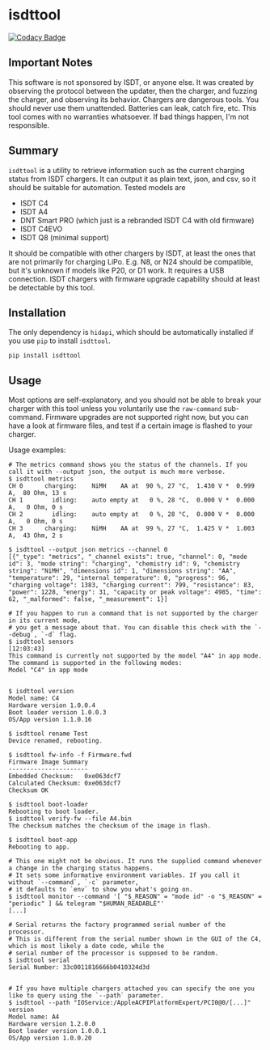 # isdttool

[![Codacy Badge](https://app.codacy.com/project/badge/Grade/b36416d64e8b45be83b98ac2126e5215)](https://www.codacy.com?utm_source=github.com&amp;utm_medium=referral&amp;utm_content=maxried/isdt&amp;utm_campaign=Badge_Grade)

## Important Notes
This software is not sponsored by ISDT, or anyone else. It was created by observing the protocol between the updater, then the charger, and fuzzing the charger, and observing its behavior. Chargers are dangerous tools. You should never use them unattended. Batteries can leak, catch fire, etc. This tool comes with no warranties whatsoever. If bad things happen, I'm not responsible.

## Summary

`isdttool` is a utility to retrieve information such as the current charging status from ISDT chargers. It can output it as plain text, json, and csv, so it should be suitable for automation. Tested models are
- ISDT C4
- ISDT A4
- DNT Smart PRO (which just is a rebranded ISDT C4 with old firmware)
- ISDT C4EVO
- ISDT Q8 (minimal support)

It should be compatible with other chargers by ISDT, at least the ones that are not primarily for charging LiPo. E.g. N8, or N24 should be compatible, but it's unknown if models like P20, or D1 work. It requires a USB connection. ISDT chargers with firmware upgrade capability should at least be detectable by this tool.

## Installation

The only dependency is `hidapi`, which should be automatically installed if you use `pip` to install `isdttool`.

    pip install isdttool

## Usage

Most options are self-explanatory, and you should not be able to break your charger with this tool unless you voluntarily use the `raw-command` sub-command. Firmware upgrades are not supported right now, but you can have a look at firmware files, and test if a certain image is flashed to your charger.

Usage examples:

    # The metrics command shows you the status of the channels. If you call it with --output json, the output is much more verbose.
    $ isdttool metrics
    CH 0      charging:    NiMH    AA at  90 %, 27 °C,  1.430 V *  0.999 A,  80 Ohm, 13 s
    CH 1        idling:    auto empty at   0 %, 28 °C,  0.000 V *  0.000 A,   0 Ohm, 0 s
    CH 2        idling:    auto empty at   0 %, 28 °C,  0.000 V *  0.000 A,   0 Ohm, 0 s
    CH 3      charging:    NiMH    AA at  99 %, 27 °C,  1.425 V *  1.003 A,  43 Ohm, 2 s
    
    $ isdttool --output json metrics --channel 0
    [{"_type": "metrics", "_channel exists": true, "channel": 0, "mode id": 3, "mode string": "charging", "chemistry id": 9, "chemistry string": "NiMH", "dimensions id": 1, "dimensions string": "AA", "temperature": 29, "internal_temperature": 0, "progress": 96, "charging voltage": 1383, "charging current": 799, "resistance": 83, "power": 1228, "energy": 31, "capacity or peak voltage": 4985, "time": 62, "_malformed": false, "_measurement": 1}]
    
    # If you happen to run a command that is not supported by the charger in its current mode,
    # you get a message about that. You can disable this check with the `--debug`, `-d` flag.
    $ isdttool sensors                                                                                                                       [12:03:43]
    This command is currently not supported by the model "A4" in app mode.
    The command is supported in the following modes:
    Model "C4" in app mode
    
    
    $ isdttool version
    Model name: C4
    Hardware version 1.0.0.4
    Boot loader version 1.0.0.3
    OS/App version 1.1.0.16
    
    $ isdttool rename Test
    Device renamed, rebooting.
    
    $ isdttool fw-info -f Firmware.fwd
    Firmware Image Summary
    ----------------------
    Embedded Checksum:   0xe063dcf7
    Calculated Checksum: 0xe063dcf7
    Checksum OK
    
    $ isdttool boot-loader
    Rebooting to boot loader.
    $ isdttool verify-fw --file A4.bin
    The checksum matches the checksum of the image in flash.
    
    $ isdttool boot-app
    Rebooting to app.
    
    # This one might not be obvious. It runs the supplied command whenever a change in the charging status happens.
    # It sets some informative environment variables. If you call it without `--command`, `-c` parameter,
    # it defaults to `env` to show you what's going on.
    $ isdttool monitor --command '[ "$_REASON" = "mode id" -o "$_REASON" = "periodic" ] && telegram "$HUMAN_READABLE"'
    [...]
    
    # Serial returns the factory programmed serial number of the processor.
    # This is different from the serial number shown in the GUI of the C4, which is most likely a date code, while the
    # serial number of the processor is supposed to be random.
    $ isdttool serial
    Serial Number: 33c0011816666b0410324d3d
    
    
    # If you have multiple chargers attached you can specify the one you like to query using the `--path` parameter.
    $ isdttool --path "IOService:/AppleACPIPlatformExpert/PCI0@0/[...]" version
    Model name: A4
    Hardware version 1.2.0.0
    Boot loader version 1.0.0.1
    OS/App version 1.0.0.20
